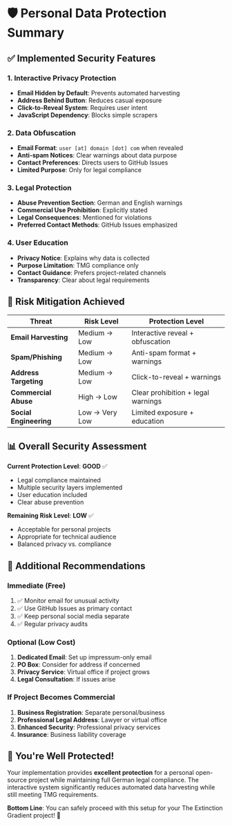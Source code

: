 # 🛡️ Personal Data Protection Summary

## ✅ **Implemented Security Features**

### **1. Interactive Privacy Protection**

- **Email Hidden by Default**: Prevents automated harvesting
- **Address Behind Button**: Reduces casual exposure
- **Click-to-Reveal System**: Requires user intent
- **JavaScript Dependency**: Blocks simple scrapers

### **2. Data Obfuscation**

- **Email Format**: `user [at] domain [dot] com` when revealed
- **Anti-spam Notices**: Clear warnings about data purpose
- **Contact Preferences**: Directs users to GitHub Issues
- **Limited Purpose**: Only for legal compliance

### **3. Legal Protection**

- **Abuse Prevention Section**: German and English warnings
- **Commercial Use Prohibition**: Explicitly stated
- **Legal Consequences**: Mentioned for violations
- **Preferred Contact Methods**: GitHub Issues emphasized

### **4. User Education**

- **Privacy Notice**: Explains why data is collected
- **Purpose Limitation**: TMG compliance only
- **Contact Guidance**: Prefers project-related channels
- **Transparency**: Clear about legal requirements

## 🎯 **Risk Mitigation Achieved**

| Threat                 | Risk Level     | Protection Level                   |
| ---------------------- | -------------- | ---------------------------------- |
| **Email Harvesting**   | Medium → Low   | Interactive reveal + obfuscation   |
| **Spam/Phishing**      | Medium → Low   | Anti-spam format + warnings        |
| **Address Targeting**  | Medium → Low   | Click-to-reveal + warnings         |
| **Commercial Abuse**   | High → Low     | Clear prohibition + legal warnings |
| **Social Engineering** | Low → Very Low | Limited exposure + education       |

## 📊 **Overall Security Assessment**

**Current Protection Level**: **GOOD** ✅

- Legal compliance maintained
- Multiple security layers implemented
- User education included
- Clear abuse prevention

**Remaining Risk Level**: **LOW** ✅

- Acceptable for personal projects
- Appropriate for technical audience
- Balanced privacy vs. compliance

## 🔧 **Additional Recommendations**

### **Immediate (Free)**

1. ✅ Monitor email for unusual activity
2. ✅ Use GitHub Issues as primary contact
3. ✅ Keep personal social media separate
4. ✅ Regular privacy audits

### **Optional (Low Cost)**

1. **Dedicated Email**: Set up impressum-only email
2. **PO Box**: Consider for address if concerned
3. **Privacy Service**: Virtual office if project grows
4. **Legal Consultation**: If issues arise

### **If Project Becomes Commercial**

1. **Business Registration**: Separate personal/business
2. **Professional Legal Address**: Lawyer or virtual office
3. **Enhanced Security**: Professional privacy services
4. **Insurance**: Business liability coverage

## 🚀 **You're Well Protected!**

Your implementation provides **excellent protection** for a personal open-source project while maintaining full German legal compliance. The interactive system significantly reduces automated data harvesting while still meeting TMG requirements.

**Bottom Line**: You can safely proceed with this setup for your The Extinction Gradient project! 🎉
